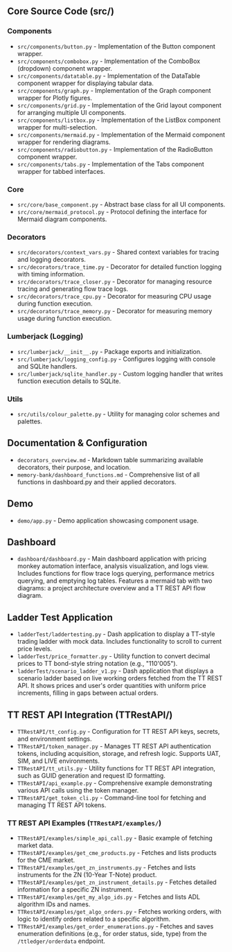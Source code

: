 ## Core Source Code (src/)

### Components

- `src/components/button.py` - Implementation of the Button component wrapper.
- `src/components/combobox.py` - Implementation of the ComboBox (dropdown) component wrapper.
- `src/components/datatable.py` - Implementation of the DataTable component wrapper for displaying tabular data.
- `src/components/graph.py` - Implementation of the Graph component wrapper for Plotly figures.
- `src/components/grid.py` - Implementation of the Grid layout component for arranging multiple UI components.
- `src/components/listbox.py` - Implementation of the ListBox component wrapper for multi-selection.
- `src/components/mermaid.py` - Implementation of the Mermaid component wrapper for rendering diagrams.
- `src/components/radiobutton.py` - Implementation of the RadioButton component wrapper.
- `src/components/tabs.py` - Implementation of the Tabs component wrapper for tabbed interfaces.

### Core

- `src/core/base_component.py` - Abstract base class for all UI components.
- `src/core/mermaid_protocol.py` - Protocol defining the interface for Mermaid diagram components.

### Decorators

- `src/decorators/context_vars.py` - Shared context variables for tracing and logging decorators.
- `src/decorators/trace_time.py` - Decorator for detailed function logging with timing information.
- `src/decorators/trace_closer.py` - Decorator for managing resource tracing and generating flow trace logs.
- `src/decorators/trace_cpu.py` - Decorator for measuring CPU usage during function execution.
- `src/decorators/trace_memory.py` - Decorator for measuring memory usage during function execution.

### Lumberjack (Logging)

- `src/lumberjack/__init__.py` - Package exports and initialization.
- `src/lumberjack/logging_config.py` - Configures logging with console and SQLite handlers.
- `src/lumberjack/sqlite_handler.py` - Custom logging handler that writes function execution details to SQLite.

### Utils

- `src/utils/colour_palette.py` - Utility for managing color schemes and palettes.

## Documentation & Configuration

- `decorators_overview.md` - Markdown table summarizing available decorators, their purpose, and location.
- `memory-bank/dashboard_functions.md` - Comprehensive list of all functions in dashboard.py and their applied decorators.

## Demo

- `demo/app.py` - Demo application showcasing component usage.

## Dashboard

- `dashboard/dashboard.py` - Main dashboard application with pricing monkey automation interface, analysis visualization, and logs view. Includes functions for flow trace logs querying, performance metrics querying, and emptying log tables. Features a mermaid tab with two diagrams: a project architecture overview and a TT REST API flow diagram.

## Ladder Test Application

- `ladderTest/laddertesting.py` - Dash application to display a TT-style trading ladder with mock data. Includes functionality to scroll to current price levels.
- `ladderTest/price_formatter.py` - Utility function to convert decimal prices to TT bond-style string notation (e.g., "110'005").
- `ladderTest/scenario_ladder_v1.py` - Dash application that displays a scenario ladder based on live working orders fetched from the TT REST API. It shows prices and user's order quantities with uniform price increments, filling in gaps between actual orders.

## TT REST API Integration (TTRestAPI/)

- `TTRestAPI/tt_config.py` - Configuration for TT REST API keys, secrets, and environment settings.
- `TTRestAPI/token_manager.py` - Manages TT REST API authentication tokens, including acquisition, storage, and refresh logic. Supports UAT, SIM, and LIVE environments.
- `TTRestAPI/tt_utils.py` - Utility functions for TT REST API integration, such as GUID generation and request ID formatting.
- `TTRestAPI/api_example.py` - Comprehensive example demonstrating various API calls using the token manager.
- `TTRestAPI/get_token_cli.py` - Command-line tool for fetching and managing TT REST API tokens.

### TT REST API Examples (`TTRestAPI/examples/`)
- `TTRestAPI/examples/simple_api_call.py` - Basic example of fetching market data.
- `TTRestAPI/examples/get_cme_products.py` - Fetches and lists products for the CME market.
- `TTRestAPI/examples/get_zn_instruments.py` - Fetches and lists instruments for the ZN (10-Year T-Note) product.
- `TTRestAPI/examples/get_zn_instrument_details.py` - Fetches detailed information for a specific ZN instrument.
- `TTRestAPI/examples/get_my_algo_ids.py` - Fetches and lists ADL algorithm IDs and names.
- `TTRestAPI/examples/get_algo_orders.py` - Fetches working orders, with logic to identify orders related to a specific algorithm.
- `TTRestAPI/examples/get_order_enumerations.py` - Fetches and saves enumeration definitions (e.g., for order status, side, type) from the `/ttledger/orderdata` endpoint.